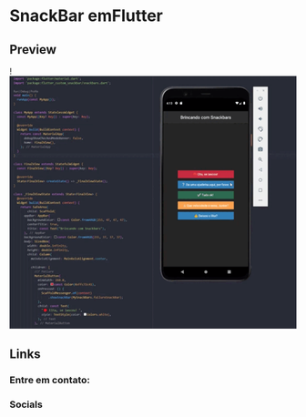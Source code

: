 # SnackBar emFlutter
## Preview
 !![snackbar](https://github.com/juniornsantos/flutter_snackbar/blob/main/Snackbars.gif)
## Links
### Entre em contato:
<a href="https://juniornsantos.github.io/portfolio_Junior/"></a>
### Socials
<p align="left">  
